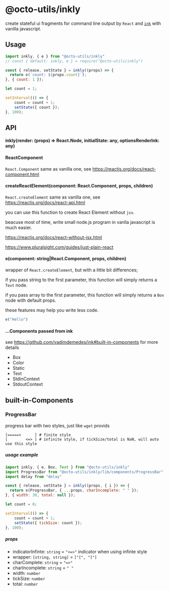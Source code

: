 # @octo-utils/inkly

create stateful ui fragments for command line output by `React` and [`ink`](https://github.com/vadimdemedes/ink) with vanilla javascript.

## Usage

```javascript
import inkly, { e } from "@octo-utils/inkly"
// const { default: inkly, e } = require("@octo-utils/inkly")

const { release, setState } = inkly((props) => {
  return e(`count: ${props.count}`);
}, { count: 1 });

let count = 1;

setInterval(() => {
    count = count + 1;
    setState({ count });
}, 100);
```

## API

#### inkly(render: (props) => React.Node, initialState: any, optionsRenderInk: any)

#### ReactComponent

`React.Component` same as vanilla one, see https://reactjs.org/docs/react-component.html

#### createReactElement(component: React.Component, props, children)

`React.createElement` same as vanilla one, see https://reactjs.org/docs/react-api.html

you can use this function to create React Element without `jsx`.

beacuse most of time, write small node.js program in vanlla javascript is much easier.

https://reactjs.org/docs/react-without-jsx.html

https://www.pluralsight.com/guides/just-plain-react

#### e(component: string|React.Component, props, children)

wrapper of `React.createElement`, but with a little bit differences;

if you pass string to the first parameter, this function will simply returns a `Text` node.

if you pass array to the first parameter, this function will simply returns a `Box` node with default props. 

these features may help you write less code.

```javascript
e("Hello")
```

#### ...Components passed from ink

see https://github.com/vadimdemedes/ink#built-in-components for more details

- Box
- Color
- Static
- Text
- StdinContext
- StdoutContext

## built-in-Components

### ProgressBar

progress bar with two styles, just like `wget` provids

```
[=====>      ] # finite style
[        <=> ] # infinite style, if tickSize/total is NaN, will auto use this style
```

##### usage example

```javascript
import inkly, { e, Box, Text } from "@octo-utils/inkly"
import ProgressBar from "@octo-utils/inkly/lib/components/ProgressBar"
import delay from "delay"

const { release, setState } = inkly((props, { i }) => {
  return e(ProgressBar, { ...props, charIncomplete: " " });
}, { width: 30, total: null });

let count = 0;

setInterval(() => {
    count = count + 1;
    setState({ tickSize: count });
}, 100);
```

##### props

- indicatorInfinte: `string` = `"<=>"` indicator when using infinte style
- wrapper: `[string, string]` = `["[", "]"]`
- charComplete: `string` = `"=>"`
- charIncomplete: `string` = `" "`
- width: `number`
- tickSize: `number`
- total: `number`
